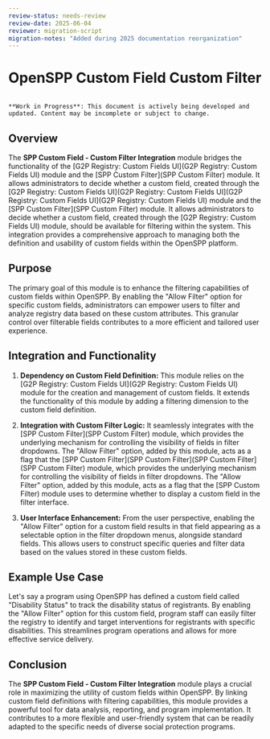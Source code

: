 ```yaml
---
review-status: needs-review
review-date: 2025-06-04
reviewer: migration-script
migration-notes: "Added during 2025 documentation reorganization"
---
```


# OpenSPP Custom Field Custom Filter

```{warning}

**Work in Progress**: This document is actively being developed and updated. Content may be incomplete or subject to change.
```

## Overview

The **SPP Custom Field - Custom Filter Integration** module bridges the functionality of the [G2P Registry: Custom Fields UI](G2P Registry: Custom Fields UI) module and the [SPP Custom Filter](SPP Custom Filter) module. It allows administrators to decide whether a custom field, created through the [G2P Registry: Custom Fields UI](G2P Registry: Custom Fields UI](G2P Registry: Custom Fields UI](G2P Registry: Custom Fields UI) module and the [SPP Custom Filter](SPP Custom Filter) module. It allows administrators to decide whether a custom field, created through the [G2P Registry: Custom Fields UI) module, should be available for filtering within the system. This integration provides a comprehensive approach to managing both the definition and usability of custom fields within the OpenSPP platform.

## Purpose

The primary goal of this module is to enhance the filtering capabilities of custom fields within OpenSPP. By enabling the "Allow Filter" option for specific custom fields, administrators can empower users to filter and analyze registry data based on these custom attributes. This granular control over filterable fields contributes to a more efficient and tailored user experience.

## Integration and Functionality

1. **Dependency on Custom Field Definition:** This module relies on the [G2P Registry: Custom Fields UI](G2P Registry: Custom Fields UI) module for the creation and management of custom fields. It extends the functionality of this module by adding a filtering dimension to the custom field definition.

2. **Integration with Custom Filter Logic:** It seamlessly integrates with the [SPP Custom Filter](SPP Custom Filter) module, which provides the underlying mechanism for controlling the visibility of fields in filter dropdowns. The "Allow Filter" option, added by this module, acts as a flag that the [SPP Custom Filter](SPP Custom Filter](SPP Custom Filter](SPP Custom Filter) module, which provides the underlying mechanism for controlling the visibility of fields in filter dropdowns. The "Allow Filter" option, added by this module, acts as a flag that the [SPP Custom Filter) module uses to determine whether to display a custom field in the filter interface.

3. **User Interface Enhancement:** From the user perspective, enabling the "Allow Filter" option for a custom field results in that field appearing as a selectable option in the filter dropdown menus, alongside standard fields. This allows users to construct specific queries and filter data based on the values stored in these custom fields.

## Example Use Case

Let's say a program using OpenSPP has defined a custom field called "Disability Status" to track the disability status of registrants.  By enabling the "Allow Filter" option for this custom field, program staff can easily filter the registry to identify and target interventions for registrants with specific disabilities.  This streamlines program operations and allows for more effective service delivery.

## Conclusion

The **SPP Custom Field - Custom Filter Integration** module plays a crucial role in maximizing the utility of custom fields within OpenSPP. By linking custom field definitions with filtering capabilities, this module provides a powerful tool for data analysis, reporting, and program implementation. It contributes to a more flexible and user-friendly system that can be readily adapted to the specific needs of diverse social protection programs. 
